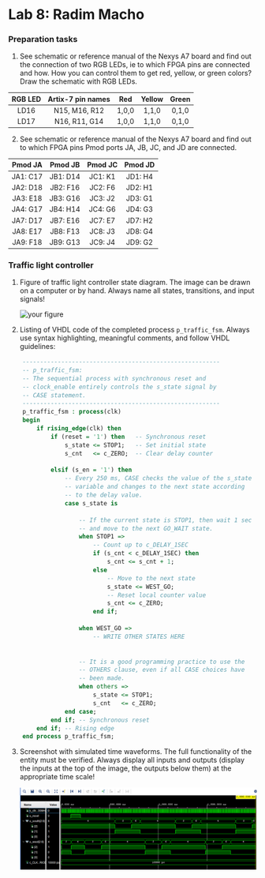 # Lab 8: Radim Macho

### Preparation tasks

1. See schematic or reference manual of the Nexys A7 board and find out the connection of two RGB LEDs, ie to which FPGA pins are connected and how. How you can control them to get red, yellow, or green colors? Draw the schematic with RGB LEDs.

| **RGB LED** | **Artix-7 pin names** |**Red** | **Yellow** | **Green** |
| :-: | :-: | :-: | :-: | :-: |
| LD16 | N15, M16, R12 | 1,0,0 | 1,1,0 | 0,1,0 |
| LD17 | N16, R11, G14 | 1,0,0 | 1,1,0 | 0,1,0 |

2. See schematic or reference manual of the Nexys A7 board and find out to which FPGA pins Pmod ports JA, JB, JC, and JD are connected.

| **Pmod JA** | **Pmod JB** |**Pmod JC** | **Pmod JD** |
| :-: | :-: | :-: | :-: |
| JA1: C17 | JB1: D14 | JC1: K1 | JD1: H4 |
| JA2: D18 | JB2: F16 | JC2: F6 | JD2: H1 |
| JA3: E18 | JB3: G16 | JC3: J2 | JD3: G1 |
| JA4: G17 | JB4: H14 | JC4: G6 | JD4: G3 |
| JA7: D17 | JB7: E16 | JC7: E7 | JD7: H2 |
| JA8: E17 | JB8: F13 | JC8: J3 | JD8: G4 |
| JA9: F18 | JB9: G13 | JC9: J4 | JD9: G2 |


### Traffic light controller

1. Figure of traffic light controller state diagram. The image can be drawn on a computer or by hand. Always name all states, transitions, and input signals!

   ![your figure]()

2. Listing of VHDL code of the completed process `p_traffic_fsm`. Always use syntax highlighting, meaningful comments, and follow VHDL guidelines:

```vhdl
    --------------------------------------------------------
    -- p_traffic_fsm:
    -- The sequential process with synchronous reset and 
    -- clock_enable entirely controls the s_state signal by 
    -- CASE statement.
    --------------------------------------------------------
    p_traffic_fsm : process(clk)
    begin
        if rising_edge(clk) then
            if (reset = '1') then   -- Synchronous reset
                s_state <= STOP1;   -- Set initial state
                s_cnt   <= c_ZERO;  -- Clear delay counter

            elsif (s_en = '1') then
                -- Every 250 ms, CASE checks the value of the s_state 
                -- variable and changes to the next state according 
                -- to the delay value.
                case s_state is

                    -- If the current state is STOP1, then wait 1 sec
                    -- and move to the next GO_WAIT state.
                    when STOP1 =>
                        -- Count up to c_DELAY_1SEC
                        if (s_cnt < c_DELAY_1SEC) then
                            s_cnt <= s_cnt + 1;
                        else
                            -- Move to the next state
                            s_state <= WEST_GO;
                            -- Reset local counter value
                            s_cnt <= c_ZERO;
                        end if;

                    when WEST_GO =>
                        -- WRITE OTHER STATES HERE


                    -- It is a good programming practice to use the 
                    -- OTHERS clause, even if all CASE choices have 
                    -- been made.
                    when others =>
                        s_state <= STOP1;
                        s_cnt   <= c_ZERO;
                end case;
            end if; -- Synchronous reset
        end if; -- Rising edge
    end process p_traffic_fsm;
```

3. Screenshot with simulated time waveforms. The full functionality of the entity must be verified. Always display all inputs and outputs (display the inputs at the top of the image, the outputs below them) at the appropriate time scale!

   ![your figure](waveforms.png)
